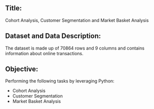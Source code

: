 ## Title:

Cohort Analysis, Customer Segmentation and Market Basket Analysis

## Dataset and Data Description:

The dataset is made up of 70864 rows and 9 columns and contains information about online transactions.

## Objective:

Performing the following tasks by leveraging Python:
- Cohort Analysis
- Customer Segmentation
- Market Basket Analysis
